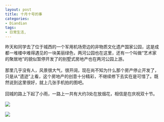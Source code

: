 ```yaml
---
layout: post
title: 十月十号的事
categories:
- Diandian
tags:
- 日常生活, 
---
```

昨天和同学去了位于城西的一个军用机场旁边的非物质文化遗产国家公园，这是成都一堆楼中难得遇见的一块美丽绿色，两河公园也在这里，还有一个叫做“艺术家的聚居地”的貌似暂停开发了的别墅式房地产也在两河公园上游。
<br />
<br />那里几乎没有人，风景很大气，很开阔，现在尚不知为什么那个房产停止开发了，只是从“遗迹”上看，这个房地产的创意十分精彩，不继续修下去实在是可惜了。既然说到这里很好，就上几张手机拍的图吧。
<br />
<br />回城的路上下起了小雨，一路上一共有大约3处在放烟花，相信是在庆祝双十节。
<br />
<br />
<img src="http://m2.img.srcdd.com/farm5/d/2012/0627/10/218908B9AE3FA37FB34C6FEE778F1B61_B500_900_500_375.JPEG" />
<br />
<br />
<img src="http://m1.img.srcdd.com/farm5/d/2012/0627/10/FD8D827F42C1D504447613E061C08084_B500_900_500_666.JPEG" />
<br />